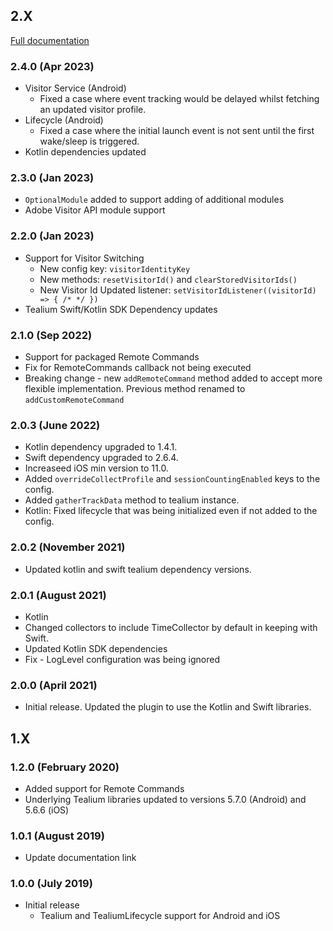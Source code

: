 ## 2.X 

[Full documentation](https://docs.tealium.com/platforms/flutter/install/)

### 2.4.0 (Apr 2023)
* Visitor Service (Android)
    - Fixed a case where event tracking would be delayed whilst fetching an updated visitor profile.
* Lifecycle (Android)
    - Fixed a case where the initial launch event is not sent until the first wake/sleep is triggered.
* Kotlin dependencies updated

### 2.3.0 (Jan 2023)
* `OptionalModule` added to support adding of additional modules
* Adobe Visitor API module support

### 2.2.0 (Jan 2023)
* Support for Visitor Switching
    - New config key: `visitorIdentityKey`
    - New methods: `resetVisitorId()` and `clearStoredVisitorIds()`
    - New Visitor Id Updated listener: `setVisitorIdListener((visitorId) => { /* */ })`
* Tealium Swift/Kotlin SDK Dependency updates

### 2.1.0 (Sep 2022)
* Support for packaged Remote Commands
* Fix for RemoteCommands callback not being executed
* Breaking change - new `addRemoteCommand` method added to accept more flexible implementation. Previous method renamed to `addCustomRemoteCommand`

### 2.0.3 (June 2022)
* Kotlin dependency upgraded to 1.4.1.
* Swift dependency upgraded to 2.6.4.
* Increaseed iOS min version to 11.0.
* Added `overrideCollectProfile` and `sessionCountingEnabled` keys to the config.
* Added `gatherTrackData` method to tealium instance.
* Kotlin: Fixed lifecycle that was being initialized even if not added to the config.

### 2.0.2 (November 2021)
* Updated kotlin and swift tealium dependency versions.

### 2.0.1 (August 2021)
* Kotlin 
* Changed collectors to include TimeCollector by default in keeping with Swift.
* Updated Kotlin SDK dependencies
* Fix - LogLevel configuration was being ignored

### 2.0.0 (April 2021)
* Initial release. Updated the plugin to use the Kotlin and Swift libraries.

## 1.X 

### 1.2.0 (February 2020)
* Added support for Remote Commands
* Underlying Tealium libraries updated to versions 5.7.0 (Android) and 5.6.6 (iOS) 

### 1.0.1 (August 2019)
* Update documentation link

### 1.0.0 (July 2019)
* Initial release
    - Tealium and TealiumLifecycle support for Android and iOS
